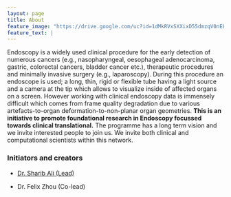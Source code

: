 ```yaml
---
layout: page
title: About
feature_image: "https://drive.google.com/uc?id=1dMkRVxSXXixD55dmzqV0nELMwMizx38i"
feature_text: |
---
```



Endoscopy is a widely used clinical procedure for the early detection of numerous cancers (e.g., nasopharyngeal, oesophageal adenocarcinoma, gastric, colorectal cancers, bladder cancer etc.), therapeutic procedures and minimally invasive surgery (e.g., laparoscopy). During this procedure an endoscope is used; a long, thin, rigid or flexible tube having a light source and a camera at the tip which allows to visualize inside of affected organs on a screen. However working with clinical endoscopy data is immensely difficult which comes from frame quality degradation due to various artefacts-to-organ deformation-to-non-planar organ geometries. **This is an initiative to promote foundational research in Endoscopy focussed towards clinical translational.** The programme has a long term vision and we invite interested people to join us. We invite both clinical and computational scientists within this network.

### Initiators and creators
- [Dr. Sharib Ali (Lead)](sharib.ali@eng.ox.ac.uk)

- Dr. Felix Zhou (Co-lead)





